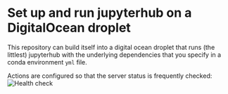 # Set up and run jupyterhub on a DigitalOcean droplet

This repository can build itself into a digital ocean droplet that runs (the littlest) jupyterhub with the underlying dependencies that you specify in a conda environment `yml` file.

Actions are configured so that the server status is frequently checked:  ![Health check](https://github.com/ANU-RSES-Education/droplet-template/workflows/Health%20check/badge.svg)

